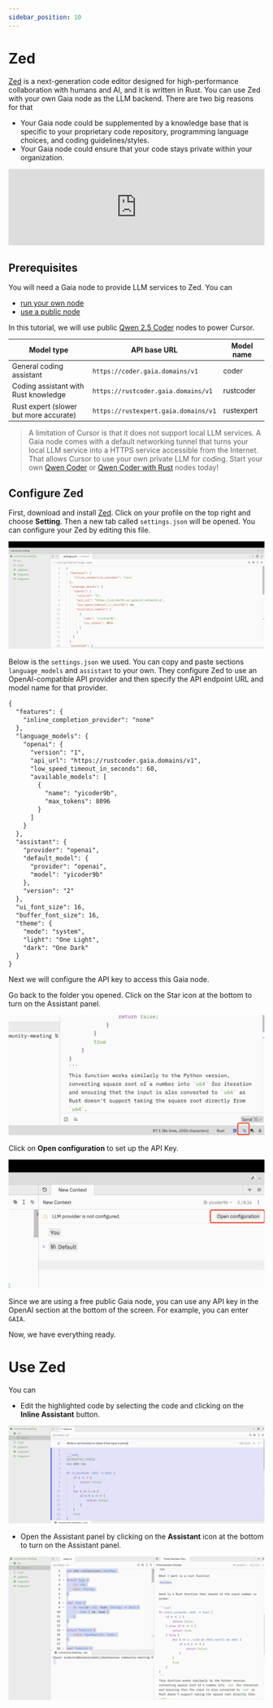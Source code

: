 ```yaml
---
sidebar_position: 10
---
```


# Zed


[Zed](https://zed.dev/) is a next-generation code editor designed for high-performance collaboration with humans and AI, and it is written in Rust.  You can use Zed with your own Gaia node as the LLM backend. There are two big reasons for that

* Your Gaia node could be supplemented by a knowledge base that is specific to your proprietary code repository, programming language choices, and coding guidelines/styles.
* Your Gaia node could ensure that your code stays private within your organization.

<iframe width="100%" style={{"aspect-ratio": "16 / 9"}} src="https://www.youtube.com/embed/icbFAAOZYcE" title="A Rust coding assistant on Zed" frameborder="0" allow="accelerometer; autoplay; clipboard-write; encrypted-media; gyroscope; picture-in-picture; web-share" referrerpolicy="strict-origin-when-cross-origin" allowfullscreen></iframe>

## Prerequisites

You will need a Gaia node to provide LLM services to Zed. You can

* [run your own node](../../getting-started/quick-start/quick-start.md)
* [use a public node](../../nodes/nodes.md)

In this tutorial, we will use public [Qwen 2.5 Coder](https://github.com/QwenLM/Qwen2.5-Coder) nodes to power Cursor.

| Model type | API base URL | Model name |
|-----|--------|-----|
| General coding assistant | `https://coder.gaia.domains/v1` | coder |
| Coding assistant with Rust knowledge | `https://rustcoder.gaia.domains/v1` | rustcoder |
| Rust expert (slower but more accurate) | `https://rustexpert.gaia.domains/v1` | rustexpert |

> A limitation of Cursor is that it does not support local LLM services. A Gaia node comes with a default networking tunnel that turns your local LLM service into a HTTPS service accessible from the Internet. That allows Cursor to use your own private LLM for coding. Start your own [Qwen Coder](https://github.com/GaiaNet-AI/node-configs/tree/main/qwen-2.5-coder-7b-instruct) or [Qwen Coder with Rust](https://github.com/GaiaNet-AI/node-configs/tree/main/qwen-2.5-coder-7b-instruct_rustlang) nodes today!

## Configure Zed

First, download and install [Zed](https://zed.dev/). Click on your profile on the top right and choose **Setting**. Then a new tab called `settings.json` will be opened. You can configure your Zed by editing this file.

![](zed-01.png)

Below is the `settings.json` we used. You can copy and paste sections `language_models` and `assistant` to your own. They configure Zed to use an OpenAI-compatible API provider and then specify the API endpoint URL and model name for that provider.

```
{
  "features": {
    "inline_completion_provider": "none"
  },
  "language_models": {
    "openai": {
      "version": "1",
      "api_url": "https://rustcoder.gaia.domains/v1",
      "low_speed_timeout_in_seconds": 60,
      "available_models": [
        {
          "name": "yicoder9b",
          "max_tokens": 8096
        }
      ]
    }
  },
  "assistant": {
    "provider": "openai",
    "default_model": {
      "provider": "openai",
      "model": "yicoder9b"
    },
    "version": "2"
  },
  "ui_font_size": 16,
  "buffer_font_size": 16,
  "theme": {
    "mode": "system",
    "light": "One Light",
    "dark": "One Dark"
  }
}
```

Next we will configure the API key to access this Gaia node.

Go back to the folder you opened. Click on the Star icon at the bottom to turn on the Assistant panel.
  
![](zed-02.png)

Click on **Open configuration** to set up the API Key.
  
![](zed-03.png)

Since we are using a free public Gaia node, you can use any API key in the OpenAI section at the bottom of the screen. For example, you can enter `GAIA`.

Now, we have everything ready.

# Use Zed

You can

* Edit the highlighted code by selecting the code and clicking on the **Inline Assistant** button.

![](zed-04.png)

* Open the Assistant panel by clicking on the **Assistant** icon at the bottom to turn on the Assistant panel.

![](zed-05.png)


